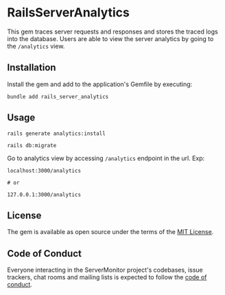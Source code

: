 # RailsServerAnalytics

This gem traces server requests and responses and stores the traced logs into the database. Users are able to view the server analytics by going to the `/analytics` view.

## Installation

Install the gem and add to the application's Gemfile by executing:

```
bundle add rails_server_analytics
```

## Usage

```
rails generate analytics:install
```

```
rails db:migrate
```

Go to analytics view by accessing `/analytics` endpoint in the url. Exp:
```
localhost:3000/analytics

# or

127.0.0.1:3000/analytics
```
## License

The gem is available as open source under the terms of the [MIT License](https://opensource.org/licenses/MIT).

## Code of Conduct

Everyone interacting in the ServerMonitor project's codebases, issue trackers, chat rooms and mailing lists is expected to follow the [code of conduct](https://github.com/Cwjiee/event_monitor/blob/main/CODE_OF_CONDUCT.md).

